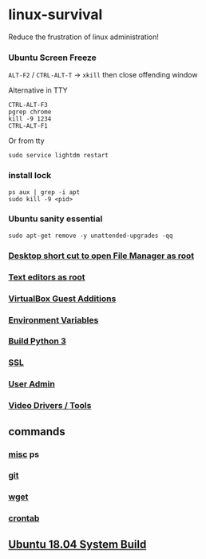 # linux-survival
Reduce the frustration of linux administration!

### Ubuntu Screen Freeze

`ALT-F2` / `CTRL-ALT-T` -> `xkill` then close offending window

Alternative in TTY
```
CTRL-ALT-F3
pgrep chrome
kill -9 1234
CTRL-ALT-F1
```

Or from tty
```
sudo service lightdm restart
```

### install lock

```
ps aux | grep -i apt
sudo kill -9 <pid>
```

### Ubuntu sanity essential
```
sudo apt-get remove -y unattended-upgrades -qq
```

### [Desktop short cut to open File Manager as root](FileManagerSudo.md)

### [Text editors as root](TextEditorSudo.md)

### [VirtualBox Guest Additions](VirtualBoxGuestAdditions.md)

### [Environment Variables](EnvironmentVariables.md)

### [Build Python 3](BuildPython3.md)

### [SSL](SSL.md)

### [User Admin](UserAdmin.md)

### [Video Drivers / Tools](Video.md)

## commands

### [misc](cmd.md) ps
### [git](git.md)
### [wget](wget.md)
### [crontab](crontab.md)

## [Ubuntu 18.04 System Build](Ubuntu1804Build.md)